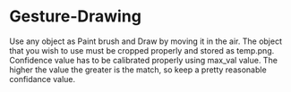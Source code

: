 # Gesture-Drawing
Use any object as Paint brush and Draw by moving it in the air.
The object that you wish to use must be cropped properly and stored as temp.png.
Confidence value has to be calibrated properly using max_val value. The higher the value the greater is the match, so keep a pretty reasonable confidance value.
